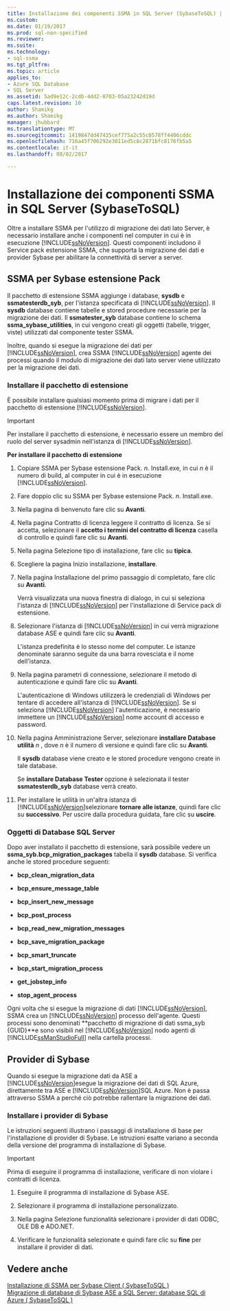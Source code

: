 ```yaml
---
title: Installazione dei componenti SSMA in SQL Server (SybaseToSQL) | Documenti Microsoft
ms.custom: 
ms.date: 01/19/2017
ms.prod: sql-non-specified
ms.reviewer: 
ms.suite: 
ms.technology:
- sql-ssma
ms.tgt_pltfrm: 
ms.topic: article
applies_to:
- Azure SQL Database
- SQL Server
ms.assetid: 5ad9e12c-2cdb-4dd2-8703-05a23242d19d
caps.latest.revision: 10
author: Shamikg
ms.author: Shamikg
manager: jhubbard
ms.translationtype: MT
ms.sourcegitcommit: 1419847dd47435cef775a2c55c0578ff4406cddc
ms.openlocfilehash: 716a45f706292e3011ed5c8c2871bfc8176fb5a5
ms.contentlocale: it-it
ms.lasthandoff: 08/02/2017

---
```

# <a name="installing-ssma-components-on-sql-server-sybasetosql"></a>Installazione dei componenti SSMA in SQL Server (SybaseToSQL)
Oltre a installare SSMA per l'utilizzo di migrazione dei dati lato Server, è necessario installare anche i componenti nel computer in cui è in esecuzione [!INCLUDE[ssNoVersion](../../includes/ssnoversion_md.md)]. Questi componenti includono il Service pack estensione SSMA, che supporta la migrazione dei dati e provider Sybase per abilitare la connettività di server a server.  
  
## <a name="ssma-for-sybase-extension-pack"></a>SSMA per Sybase estensione Pack  
Il pacchetto di estensione SSMA aggiunge i database, **sysdb** e **ssmatesterdb_syb**, per l'istanza specificata di [!INCLUDE[ssNoVersion](../../includes/ssnoversion_md.md)]. Il **sysdb** database contiene tabelle e stored procedure necessarie per la migrazione dei dati. Il **ssmatester_syb** database contiene lo schema **ssma_sybase_utilities**, in cui vengono creati gli oggetti (tabelle, trigger, viste) utilizzati dal componente tester SSMA.  
  
Inoltre, quando si esegue la migrazione dei dati per [!INCLUDE[ssNoVersion](../../includes/ssnoversion_md.md)], crea SSMA [!INCLUDE[ssNoVersion](../../includes/ssnoversion_md.md)] agente dei processi quando il modulo di migrazione dei dati lato server viene utilizzato per la migrazione dei dati.  
  
### <a name="installing-the-extension-pack"></a>Installare il pacchetto di estensione  
È possibile installare qualsiasi momento prima di migrare i dati per il pacchetto di estensione [!INCLUDE[ssNoVersion](../../includes/ssnoversion_md.md)].  
  
> [!IMPORTANT]  
> Per installare il pacchetto di estensione, è necessario essere un membro del ruolo del server sysadmin nell'istanza di [!INCLUDE[ssNoVersion](../../includes/ssnoversion_md.md)].  
  
**Per installare il pacchetto di estensione**  
  
1.  Copiare SSMA per Sybase estensione Pack. *n*. Install.exe, in cui  *n*  è il numero di build, al computer in cui è in esecuzione [!INCLUDE[ssNoVersion](../../includes/ssnoversion_md.md)].  
  
2.  Fare doppio clic su SSMA per Sybase estensione Pack. *n*. Install.exe.  
  
3.  Nella pagina di benvenuto fare clic su **Avanti**.  
  
4.  Nella pagina Contratto di licenza leggere il contratto di licenza. Se si accetta, selezionare il **accetto i termini del contratto di licenza** casella di controllo e quindi fare clic su **Avanti**.  
  
5.  Nella pagina Selezione tipo di installazione, fare clic su **tipica**.  
  
6.  Scegliere la pagina Inizio installazione, **installare**.  
  
7.  Nella pagina Installazione del primo passaggio di completato, fare clic su **Avanti**.  
  
    Verrà visualizzata una nuova finestra di dialogo, in cui si seleziona l'istanza di [!INCLUDE[ssNoVersion](../../includes/ssnoversion_md.md)] per l'installazione di Service pack di estensione.  
  
8.  Selezionare l'istanza di [!INCLUDE[ssNoVersion](../../includes/ssnoversion_md.md)] in cui verrà migrazione database ASE e quindi fare clic su **Avanti**.  
  
    L'istanza predefinita è lo stesso nome del computer. Le istanze denominate saranno seguite da una barra rovesciata e il nome dell'istanza.  
  
9. Nella pagina parametri di connessione, selezionare il metodo di autenticazione e quindi fare clic su **Avanti**.  
  
    L'autenticazione di Windows utilizzerà le credenziali di Windows per tentare di accedere all'istanza di [!INCLUDE[ssNoVersion](../../includes/ssnoversion_md.md)]. Se si seleziona [!INCLUDE[ssNoVersion](../../includes/ssnoversion_md.md)] l'autenticazione, è necessario immettere un [!INCLUDE[ssNoVersion](../../includes/ssnoversion_md.md)] nome account di accesso e password.  
  
10. Nella pagina Amministrazione Server, selezionare **installare Database utilità**  *n* , dove  *n*  è il numero di versione e quindi fare clic su **Avanti**.  
  
    Il **sysdb** database viene creato e le stored procedure vengono create in tale database.  
  
    Se **installare Database Tester** opzione è selezionata il tester **ssmatesterdb_syb** database verrà creato.  
  
11. Per installare le utilità in un'altra istanza di [!INCLUDE[ssNoVersion](../../includes/ssnoversion_md.md)]selezionare **tornare alle istanze**, quindi fare clic su **successivo**. Per uscire dalla procedura guidata, fare clic su **uscire**.  
  
### <a name="sql-server-database-objects"></a>Oggetti di Database SQL Server  
Dopo aver installato il pacchetto di estensione, sarà possibile vedere un **ssma_syb.bcp_migration_packages** tabella il **sysdb** database. Si verifica anche le stored procedure seguenti:  
  
-   **bcp_clean_migration_data**  
  
-   **bcp_ensure_message_table**  
  
-   **bcp_insert_new_message**  
  
-   **bcp_post_process**  
  
-   **bcp_read_new_migration_messages**  
  
-   **bcp_save_migration_package**  
  
-   **bcp_smart_truncate**  
  
-   **bcp_start_migration_process**  
  
-   **get_jobstep_info**  
  
-   **stop_agent_process**  
  
Ogni volta che si esegue la migrazione di dati [!INCLUDE[ssNoVersion](../../includes/ssnoversion_md.md)], SSMA crea un [!INCLUDE[ssNoVersion](../../includes/ssnoversion_md.md)] processo dell'agente. Questi processi sono denominati **pacchetto di migrazione di dati ssma_syb {GUID}**e sono visibili nel [!INCLUDE[ssNoVersion](../../includes/ssnoversion_md.md)] nodo agenti di [!INCLUDE[ssManStudioFull](../../includes/ssmanstudiofull_md.md)] nella cartella processi.  
  
## <a name="sybase-providers"></a>Provider di Sybase  
Quando si esegue la migrazione dati da ASE a [!INCLUDE[ssNoVersion](../../includes/ssnoversion_md.md)]esegue la migrazione dei dati di SQL Azure, direttamente tra ASE e [!INCLUDE[ssNoVersion](../../includes/ssnoversion_md.md)]SQL Azure. Non è passa attraverso SSMA a perché ciò potrebbe rallentare la migrazione dei dati.  
  
### <a name="installing-the-sybase-providers"></a>Installare i provider di Sybase  
Le istruzioni seguenti illustrano i passaggi di installazione di base per l'installazione di provider di Sybase. Le istruzioni esatte variano a seconda della versione del programma di installazione di Sybase.  
  
> [!IMPORTANT]  
> Prima di eseguire il programma di installazione, verificare di non violare i contratti di licenza.  
  
1.  Eseguire il programma di installazione di Sybase ASE.  
  
2.  Selezionare il programma di installazione personalizzato.  
  
3.  Nella pagina Selezione funzionalità selezionare i provider di dati ODBC, OLE DB e ADO.NET.  
  
4.  Verificare le funzionalità selezionate e quindi fare clic su **fine** per installare il provider di dati.  
  
## <a name="see-also"></a>Vedere anche  
[Installazione di SSMA per Sybase Client &#40; SybaseToSQL &#41;](../../ssma/sybase/installing-ssma-for-sybase-client-sybasetosql.md)  
[Migrazione di database di Sybase ASE a SQL Server: database SQL di Azure &#40; SybaseToSQL &#41;](../../ssma/sybase/migrating-sybase-ase-databases-to-sql-server-azure-sql-db-sybasetosql.md)  
  

